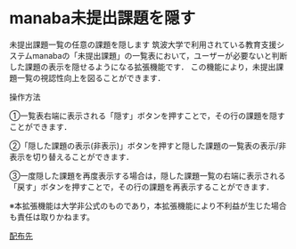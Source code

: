 # manaba未提出課題を隠す
未提出課題一覧の任意の課題を隠します
筑波大学で利用されている教育支援システムmanabaの「未提出課題」の一覧表において，ユーザーが必要ないと判断した課題の表示を隠せるようになる拡張機能です．
この機能により，未提出課題一覧の視認性向上を図ることができます．

操作方法

①一覧表右端に表示される「隠す」ボタンを押すことで，その行の課題を隠すことができます．

②「隠した課題の表示(非表示)」ボタンを押すと隠した課題の一覧表の表示/非表示を切り替えることができます．

③一度隠した課題を再度表示する場合は，隠した課題一覧の右端に表示される「戻す」ボタンを押すことで，その行の課題を再表示することができます．


※本拡張機能は大学非公式のものであり，本拡張機能により不利益が生じた場合も責任は取りかねます。

[配布先](https://chrome.google.com/webstore/detail/manaba%E6%9C%AA%E6%8F%90%E5%87%BA%E8%AA%B2%E9%A1%8C%E3%82%92%E9%9A%A0%E3%81%99/jaenngkigiiphcijdfeamkfnpclopfbi?hl=ja)
